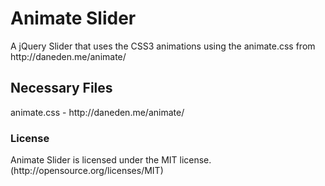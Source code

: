 <h1>Animate Slider</h1>
A jQuery Slider that uses the CSS3 animations using the animate.css from http://daneden.me/animate/

<h2>Necessary Files</h2>
animate.css - http://daneden.me/animate/ <br/>

<h3>License</h3>
Animate Slider is licensed under the MIT license. (http://opensource.org/licenses/MIT)

